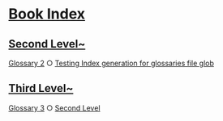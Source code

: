# [Book Index](#book-index)

## [Second Level~](#second-level)  
  
[Glossary 2][1] ○ [Testing Index generation for glossaries file glob][2]

## [Third Level~](#third-level)  
  
[Glossary 3][3] ○ [Second Level][4]

[1]: ../2nd/glossary2.md#second-level "Test: Mentioning term Third Level"

[2]: ../glossary.md#testing-index-generation-for-glossaries-file-glob

[3]: ../2nd/3rd/glossary3.md#third-level "Term at the third level in the folder hierarchy."

[4]: ../2nd/glossary2.md#second-level

